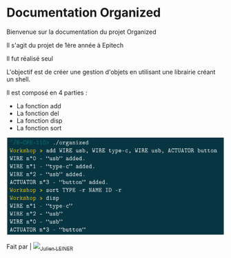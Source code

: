 # Documentation Organized

Bienvenue sur la documentation du projet Organized

Il s'agit du projet de 1ère année à Epitech

Il fut réalisé seul

L'objectif est de créer une gestion d'objets en utilisant une librairie créant un shell.

Il est composé en 4 parties :

- La fonction add
- La fonction del
- La fonction disp
- La fonction sort

![](organized.png)

Fait par | [<img src="https://github.com/Julien-Lnr.png?size=45" width=45><sub>Julien LEINER</sub><br>](https://github.com/Julien-Lnr) 